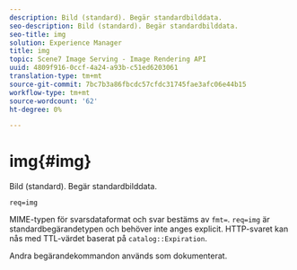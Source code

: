 ```yaml
---
description: Bild (standard). Begär standardbilddata.
seo-description: Bild (standard). Begär standardbilddata.
seo-title: img
solution: Experience Manager
title: img
topic: Scene7 Image Serving - Image Rendering API
uuid: 4809f916-0ccf-4a24-a93b-c51ed6203061
translation-type: tm+mt
source-git-commit: 7bc7b3a86fbcdc57cfdc31745fae3afc06e44b15
workflow-type: tm+mt
source-wordcount: '62'
ht-degree: 0%

---
```



# img{#img}

Bild (standard). Begär standardbilddata.

`req=img`

MIME-typen för svarsdataformat och svar bestäms av `fmt=`. `req=img` är standardbegärandetypen och behöver inte anges explicit. HTTP-svaret kan nås med TTL-värdet baserat på `catalog::Expiration`.

Andra begärandekommandon används som dokumenterat.
